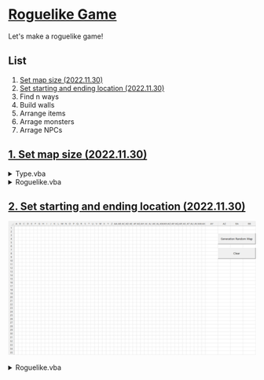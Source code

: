 # [Roguelike Game](../README.md#roguelike-game)

Let's make a roguelike game!


## List

1. [Set map size (2022.11.30)](#1-set-map-size-20221130)
2. [Set starting and ending location (2022.11.30)](#2-set-starting-and-ending-location-20221130)
3. Find n ways
4. Build walls
5. Arrange items
6. Arrage monsters
7. Arrage NPCs


## [1. Set map size (2022.11.30)](#list)

  <details>
    <summary>Type.vba</summary>

  - declared in a public module

  ```vba
  Public Type RndMap

      rSize   As Integer
      cSize   As Integer
      Start   As Range
      End     As Range
      Wall()  As Range
      Items() As Range
      Mobs()  As Range

  End Type
  ```
  </details>

  <details>
    <summary>Roguelike.vba</summary>

  ```vba
  Option Explicit
  ```
  ```vba
  ' ★ Manage parameters by user directly
  Private Sub SetSize(ByRef MapData As RndMap)

      MapData.rSize = 30
      MapData.cSize = 50

      With Range("A1").Resize(MapData.rSize, MapData.cSize)
          .HorizontalAlignment = xlCenter
          .VerticalAlignment = xlCenter
          .RowHeight = 15
          .ColumnWidth = 2
      End With

  End Sub
  ```
  ```vba
  Private Sub Main()

      Dim MapData As RndMap

      ' Set map size
      Call SetSize(MapData)

      ……

  End Sub
  ```
  </details>

## [2. Set starting and ending location (2022.11.30)](#list)

  ![Set starting and ending location](./Images/Roguelike_MapGeneration_1.gif)

  <details>
    <summary>Roguelike.vba</summary>

  ```vba
  Private Sub Main()

      Dim MapData As RndMap

      ' Set map size
      Call SetSize(MapData)

      ' Set starting and ending location
      Call SetLocation(MapData)
      ……

  End Sub
  ```
  ```vba
  Private Sub SetLocation(ByRef MapData As RndMap)

      Dim rTemp, cTemp As Integer

      ' Set Starting Cell
      Randomize
      rTemp = Int(Rnd * MapData.rSize)
      cTemp = Int(Rnd * MapData.cSize)
      ' Debug.Print rTemp, cTemp
      Set MapData.Start = Range(Cells(rTemp, cTemp), Cells(rTemp, cTemp))         ' Range(Cells(rTemp, cTemp)) causes an error

      ' Mark Starting Cell
      With MapData.Start
          .Interior.Color = vbBlack
          .Font.Color = vbWhite
          .FormulaR1C1 = "S"
      End With

      ' Set Ending Cell
      Randomize
      rTemp = Int(Rnd * MapData.rSize)
      cTemp = Int(Rnd * MapData.cSize)
      Set MapData.End = Range(Cells(rTemp, cTemp), Cells(rTemp, cTemp))

      ' Mark Ending Cell
      With MapData.End
          .Interior.Color = vbRed
          .Font.Color = vbWhite
          .FormulaR1C1 = "E"
      End With

  End Sub
  ```
  ```vba
  Private Sub BtnMapGeneration_Click()

      Call Main

  End Sub
  ```
  ```vba
  ' To-Be : Call MapData
  Private Sub Clear()

      Dim Rng As Range
      Set Rng = Range("A1").Resize(100, 100)

      With Rng
          .ClearContents
          .Interior.ColorIndex = 0
      End With

  End Sub
  ```
  ```vba
  Private Sub BtnClear_Click()

      Call Clear

  End Sub
  ```
  </details>